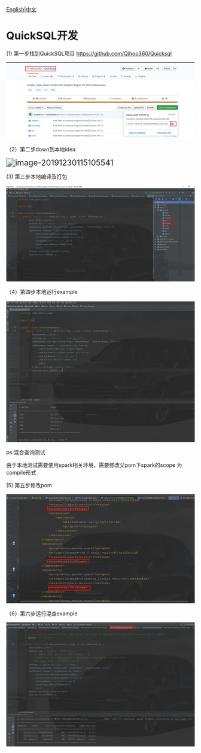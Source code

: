 [English](./develop.md)|[中文](../zh/reference/develop.md)

# QuickSQL开发

(1)  第一步找到QuickSQL项目 https://github.com/Qihoo360/Quicksql 

![image-20191230004559769](../images/develop/image-20191230004559769.png)

（2）第二步down到本地idea

<img src="../../images/develop/image-20191230115105541.png" alt="image-20191230115105541" style="zoom:150%;" />

(3) 第三步本地编译及打包

![image-20191230091435673](../images/develop/image-20191230091435673.png)

（4）第四步本地运行example

![image-20191230091732159](../images/develop/image-20191230091732159.png)

ps:混合查询测试

由于本地测试需要使用spark相关环境，需要修改父pom下spark的scope 为compile形式

(5) 第五步修改pom

![image-20191231172639084](../images/develop/image-20191231172639084.png)

（6）第六步运行混查example

![image-20191231172837518](../images/develop/image-20191231172837518.png)

